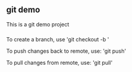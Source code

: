 ## git demo

This is a git demo project

###

To create a branch, use 'git checkout -b <branch name>'

To push changes back to remote, use: 'git push'

To pull changes from remote, use: 'git pull'
